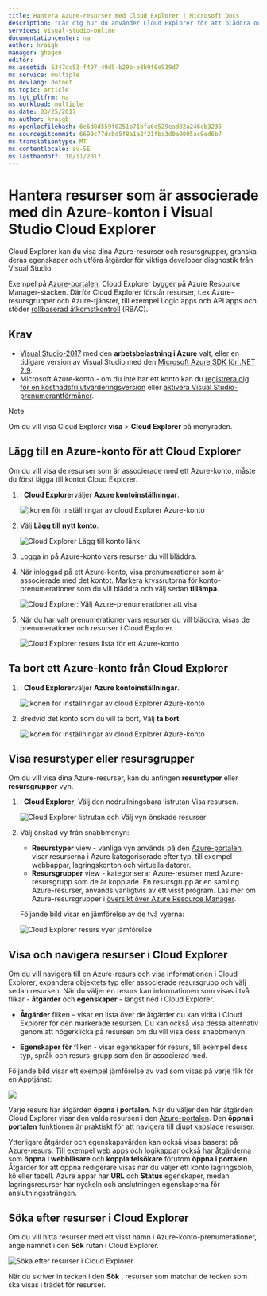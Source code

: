 ```yaml
---
title: Hantera Azure-resurser med Cloud Explorer | Microsoft Docs
description: "Lär dig hur du använder Cloud Explorer för att bläddra och hantera Azure-resurser i Visual Studio."
services: visual-studio-online
documentationcenter: na
author: kraigb
manager: ghogen
editor: 
ms.assetid: 6347dc53-f497-49d5-b29b-e8b9f0e939d7
ms.service: multiple
ms.devlang: dotnet
ms.topic: article
ms.tgt_pltfrm: na
ms.workload: multiple
ms.date: 03/25/2017
ms.author: kraigb
ms.openlocfilehash: 6e6d8d559f0251b71bfa6d529ead82a246cb3235
ms.sourcegitcommit: 6699c77dcbd5f8a1a2f21fba3d0a0005ac9ed6b7
ms.translationtype: MT
ms.contentlocale: sv-SE
ms.lasthandoff: 10/11/2017
---
```

# <a name="manage-the-resources-associated-with-your-azure-accounts-in-visual-studio-cloud-explorer"></a>Hantera resurser som är associerade med din Azure-konton i Visual Studio Cloud Explorer
Cloud Explorer kan du visa dina Azure-resurser och resursgrupper, granska deras egenskaper och utföra åtgärder för viktiga developer diagnostik från Visual Studio. 

Exempel på [Azure-portalen](http://go.microsoft.com/fwlink/p/?LinkID=525040), Cloud Explorer bygger på Azure Resource Manager-stacken. Därför Cloud Explorer förstår resurser, t.ex Azure-resursgrupper och Azure-tjänster, till exempel Logic apps och API apps och stöder [rollbaserad åtkomstkontroll](active-directory/role-based-access-control-configure.md) (RBAC). 

## <a name="prerequisites"></a>Krav
- [Visual Studio-2017](https://www.visualstudio.com/downloads/) med den **arbetsbelastning i Azure** valt, eller en tidigare version av Visual Studio med den [Microsoft Azure SDK för .NET 2.9](https://www.microsoft.com/en-us/download/details.aspx?id=51657).
- Microsoft Azure-konto - om du inte har ett konto kan du [registrera dig för en kostnadsfri utvärderingsversion](http://go.microsoft.com/fwlink/?LinkId=623901) eller [aktivera Visual Studio-prenumerantförmåner](http://go.microsoft.com/fwlink/?LinkId=623901).

> [!NOTE]
> Om du vill visa Cloud Explorer **visa** > **Cloud Explorer** på menyraden.   
> 
> 

## <a name="add-an-azure-account-to-cloud-explorer"></a>Lägg till en Azure-konto för att Cloud Explorer
Om du vill visa de resurser som är associerade med ett Azure-konto, måste du först lägga till kontot Cloud Explorer. 

1. I **Cloud Explorer**väljer **Azure kontoinställningar**.

    ![Ikonen för inställningar av cloud Explorer Azure-konto](media/vs-azure-tools-resources-managing-with-cloud-explorer/azure-account-settings.png)

1. Välj **Lägg till nytt konto**. 

    ![Cloud Explorer Lägg till konto länk](media/vs-azure-tools-resources-managing-with-cloud-explorer/add-account-link.png)

1. Logga in på Azure-konto vars resurser du vill bläddra. 

1. När inloggad på ett Azure-konto, visa prenumerationer som är associerade med det kontot. Markera kryssrutorna för konto-prenumerationer som du vill bläddra och välj sedan **tillämpa**. 
 
    ![Cloud Explorer: Välj Azure-prenumerationer att visa](media/vs-azure-tools-resources-managing-with-cloud-explorer/select-subscriptions.png)

1. När du har valt prenumerationer vars resurser du vill bläddra, visas de prenumerationer och resurser i Cloud Explorer.

    ![Cloud Explorer resurs lista för ett Azure-konto](media/vs-azure-tools-resources-managing-with-cloud-explorer/resources-listed.png)

## <a name="remove-an-azure-account-from-cloud-explorer"></a>Ta bort ett Azure-konto från Cloud Explorer 

1. I **Cloud Explorer**väljer **Azure kontoinställningar**.

    ![Ikonen för inställningar av cloud Explorer Azure-konto](media/vs-azure-tools-resources-managing-with-cloud-explorer/azure-account-settings.png)

1. Bredvid det konto som du vill ta bort, Välj **ta bort**.

    ![Ikonen för inställningar av cloud Explorer Azure-konto](media/vs-azure-tools-resources-managing-with-cloud-explorer/remove-account.png)

## <a name="view-resource-types-or-resource-groups"></a>Visa resurstyper eller resursgrupper
Om du vill visa dina Azure-resurser, kan du antingen **resurstyper** eller **resursgrupper** vyn.

1. I **Cloud Explorer**, Välj den nedrullningsbara listrutan Visa resursen.

    ![Cloud Explorer listrutan och Välj vyn önskade resurser](media/vs-azure-tools-resources-managing-with-cloud-explorer/resources-view-dropdown.png)

1. Välj önskad vy från snabbmenyn: 

    - **Resurstyper** view - vanliga vyn används på den [Azure-portalen](http://go.microsoft.com/fwlink/p/?LinkID=525040), visar resurserna i Azure kategoriserade efter typ, till exempel webbappar, lagringskonton och virtuella datorer. 
    - **Resursgrupper** view - kategoriserar Azure-resurser med Azure-resursgrupp som de är kopplade. En resursgrupp är en samling Azure-resurser, används vanligtvis av ett visst program. Läs mer om Azure-resursgrupper i [översikt över Azure Resource Manager](./azure-resource-manager/resource-group-overview.md).

    Följande bild visar en jämförelse av de två vyerna:

    ![Cloud Explorer resurs vyer jämförelse](media/vs-azure-tools-resources-managing-with-cloud-explorer/resource-views-comparison.png)

## <a name="view-and-navigate-resources-in-cloud-explorer"></a>Visa och navigera resurser i Cloud Explorer
Om du vill navigera till en Azure-resurs och visa informationen i Cloud Explorer, expandera objektets typ eller associerade resursgrupp och välj sedan resursen. När du väljer en resurs kan informationen som visas i två flikar - **åtgärder** och **egenskaper** - längst ned i Cloud Explorer. 

- **Åtgärder** fliken – visar en lista över de åtgärder du kan vidta i Cloud Explorer för den markerade resursen. Du kan också visa dessa alternativ genom att högerklicka på resursen om du vill visa dess snabbmenyn.

- **Egenskaper för** fliken - visar egenskaper för resurs, till exempel dess typ, språk och resurs-grupp som den är associerad med.

Följande bild visar ett exempel jämförelse av vad som visas på varje flik för en Apptjänst:

![](./media/vs-azure-tools-resources-managing-with-cloud-explorer/actions-and-properties.png)

Varje resurs har åtgärden **öppna i portalen**. När du väljer den här åtgärden Cloud Explorer visar den valda resursen i den [Azure-portalen](http://go.microsoft.com/fwlink/p/?LinkID=525040). Den **öppna i portalen** funktionen är praktiskt för att navigera till djupt kapslade resurser.

Ytterligare åtgärder och egenskapsvärden kan också visas baserat på Azure-resurs. Till exempel web apps och logikappar också har åtgärderna som **öppna i webbläsare** och **koppla felsökare** förutom **öppna i portalen**. Åtgärder för att öppna redigerare visas när du väljer ett konto lagringsblob, kö eller tabell. Azure appar har **URL** och **Status** egenskaper, medan lagringsresurser har nyckeln och anslutningen egenskaperna för anslutningssträngen.

## <a name="find-resources-in-cloud-explorer"></a>Söka efter resurser i Cloud Explorer
Om du vill hitta resurser med ett visst namn i Azure-konto-prenumerationer, ange namnet i den **Sök** rutan i Cloud Explorer.

![Söka efter resurser i Cloud Explorer](./media/vs-azure-tools-resources-managing-with-cloud-explorer/search-for-resources.png)

När du skriver in tecken i den **Sök** , resurser som matchar de tecken som ska visas i trädet för resurser.

